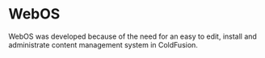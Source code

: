 # WebOS
WebOS was developed because of the need for an easy to edit, install and administrate content management system in ColdFusion.

